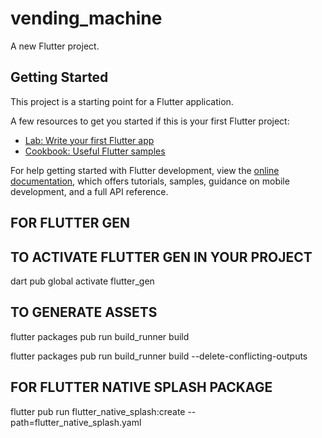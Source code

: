# vending_machine

A new Flutter project.

## Getting Started

This project is a starting point for a Flutter application.

A few resources to get you started if this is your first Flutter project:

- [Lab: Write your first Flutter app](https://docs.flutter.dev/get-started/codelab)
- [Cookbook: Useful Flutter samples](https://docs.flutter.dev/cookbook)

For help getting started with Flutter development, view the
[online documentation](https://docs.flutter.dev/), which offers tutorials,
samples, guidance on mobile development, and a full API reference.
## FOR FLUTTER GEN
## TO ACTIVATE FLUTTER GEN IN YOUR PROJECT
dart pub global activate flutter_gen

## TO GENERATE ASSETS
flutter packages pub run build_runner build

flutter packages pub run build_runner build --delete-conflicting-outputs

## FOR FLUTTER NATIVE SPLASH PACKAGE
flutter pub run flutter_native_splash:create --path=flutter_native_splash.yaml